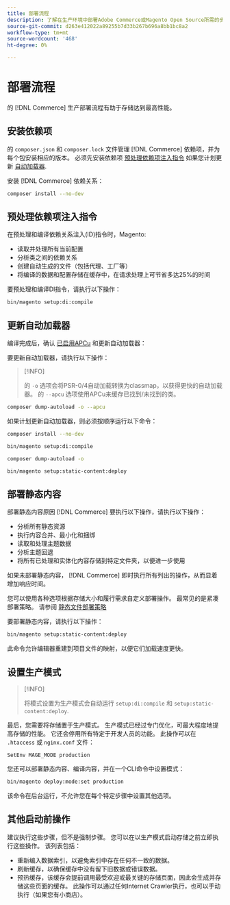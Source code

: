 ```yaml
---
title: 部署流程
description: 了解在生产环境中部署Adobe Commerce或Magento Open Source所需的步骤。
source-git-commit: d263e412022a89255b7d33b267b696a8bb1bc8a2
workflow-type: tm+mt
source-wordcount: '468'
ht-degree: 0%

---
```



# 部署流程

的 [!DNL Commerce] 生产部署流程有助于存储达到最高性能。

## 安装依赖项

的 `composer.json` 和 `composer.lock` 文件管理 [!DNL Commerce] 依赖项，并为每个包安装相应的版本。 必须先安装依赖项 [预处理依赖项注入指令](#preprocess-dependency-injection-instructions) 如果您计划更新 [自动加载器](#update-the-autoloader).

安装 [!DNL Commerce] 依赖关系：

```bash
composer install --no-dev
```

## 预处理依赖项注入指令

在预处理和编译依赖关系注入(ID)指令时，Magento:

* 读取并处理所有当前配置
* 分析类之间的依赖关系
* 创建自动生成的文件（包括代理、工厂等）
* 将编译的数据和配置存储在缓存中，在请求处理上可节省多达25%的时间

要预处理和编译DI指令，请执行以下操作：

```bash
bin/magento setup:di:compile
```

## 更新自动加载器

编译完成后，确认 [已启用APCu](../performance/software.md#php-settings) 和更新自动加载器：

要更新自动加载器，请执行以下操作：

>[!INFO]
>
>的 `-o` 选项会将PSR-0/4自动加载转换为classmap，以获得更快的自动加载器。 的 `--apcu` 选项使用APCu来缓存已找到/未找到的类。

```bash
composer dump-autoload -o --apcu
```

如果计划更新自动加载器，则必须按顺序运行以下命令：

```bash
composer install --no-dev
```

```bash
bin/magento setup:di:compile
```

```bash
composer dump-autoload -o
```

```bash
bin/magento setup:static-content:deploy
```

## 部署静态内容

部署静态内容原因 [!DNL Commerce] 要执行以下操作，请执行以下操作：

* 分析所有静态资源
* 执行内容合并、最小化和捆绑
* 读取和处理主题数据
* 分析主题回退
* 将所有已处理和实体化内容存储到特定文件夹，以便进一步使用

如果未部署静态内容， [!DNL Commerce] 即时执行所有列出的操作，从而显着增加响应时间。

您可以使用各种选项根据存储大小和履行需求自定义部署操作。 最常见的是紧凑部署策略。 请参阅 [静态文件部署策略](../configuration/cli/static-view-file-strategy.md)

要部署静态内容，请执行以下操作：

```bash
bin/magento setup:static-content:deploy
```

此命令允许编辑器重建到项目文件的映射，以便它们加载速度更快。

## 设置生产模式

>[!INFO]
>
>将模式设置为生产模式会自动运行 `setup:di:compile` 和 `setup:static-content:deploy`.

最后，您需要将存储置于生产模式。 生产模式已经过专门优化，可最大程度地提高存储的性能。 它还会停用所有特定于开发人员的功能。 此操作可以在 `.htaccess` 或 `nginx.conf` 文件：

`SetEnv MAGE_MODE production`

您还可以部署静态内容、编译内容，并在一个CLI命令中设置模式：

```bash
bin/magento deploy:mode:set production
```

该命令在后台运行，不允许您在每个特定步骤中设置其他选项。

## 其他启动前操作

建议执行这些步骤，但不是强制步骤。 您可以在以生产模式启动存储之前立即执行这些操作。 该列表包括：

* 重新编入数据索引，以避免索引中存在任何不一致的数据。
* 刷新缓存，以确保缓存中没有留下旧数据或错误数据。
* 预热缓存，该缓存会提前调用最受欢迎或最关键的存储页面，因此会生成并存储这些页面的缓存。 此操作可以通过任何Internet Crawler执行，也可以手动执行（如果您有小商店）。
